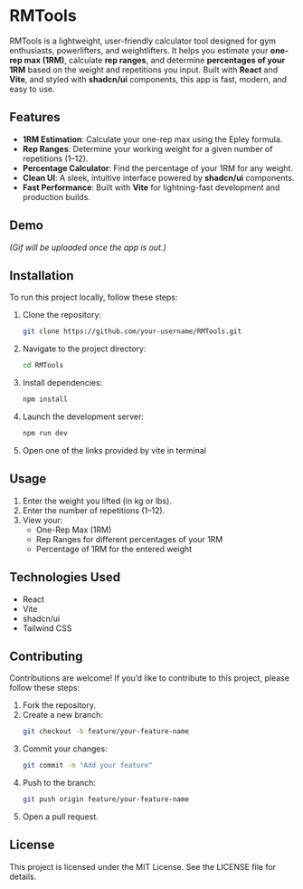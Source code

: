 # RMTools
RMTools is a lightweight, user-friendly calculator tool designed for gym enthusiasts, powerlifters, and weightlifters. It helps you estimate your **one-rep max (1RM)**, calculate **rep ranges**, and determine **percentages of your 1RM** based on the weight and repetitions you input. Built with **React** and **Vite**, and styled with **shadcn/ui** components, this app is fast, modern, and easy to use.

## Features  
- **1RM Estimation**: Calculate your one-rep max using the Epley formula.  
- **Rep Ranges**: Determine your working weight for a given number of repetitions (1–12).  
- **Percentage Calculator**: Find the percentage of your 1RM for any weight.  
- **Clean UI**: A sleek, intuitive interface powered by **shadcn/ui** components.  
- **Fast Performance**: Built with **Vite** for lightning-fast development and production builds.  

## Demo  
*(Gif will be uploaded once the app is out.)*


## Installation  
To run this project locally, follow these steps:  

1. Clone the repository:
    ```bash
    git clone https://github.com/your-username/RMTools.git
    ```

2. Navigate to the project directory:
    ```bash
    cd RMTools
    ```

3. Install dependencies:
    ```bash
    npm install
    ```

4. Launch the development server:
    ```bash
    npm run dev
    ```

5. Open one of the links provided by vite in terminal

## Usage
1. Enter the weight you lifted (in kg or lbs).
2. Enter the number of repetitions (1–12).
3. View your:
    - One-Rep Max (1RM)
    - Rep Ranges for different percentages of your 1RM
    - Percentage of 1RM for the entered weight

## Technologies Used
- React
- Vite
- shadcn/ui
- Tailwind CSS

## Contributing
Contributions are welcome! If you’d like to contribute to this project, please follow these steps:

1. Fork the repository.
2. Create a new branch:
    ```bash
    git checkout -b feature/your-feature-name
    ```
3. Commit your changes:
    ```bash
    git commit -m "Add your feature"
    ```
4. Push to the branch:
    ```bash
    git push origin feature/your-feature-name
    ```
5. Open a pull request.

## License
This project is licensed under the MIT License. See the LICENSE file for details.
